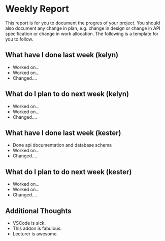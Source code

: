 # Weekly Report

This report is for you to document the progres of your project. You should also document any change in plan, e.g. change in design or change in API specification or change in work allocation. The following is a template for you to follow.

## What have I done last week (kelyn)

-   Worked on...
-   Worked on...
-   Changed....

## What do I plan to do next week (kelyn)

-   Worked on...
-   Worked on...
-   Changed....

## What have I done last week (kester)

-   Done api documentation and database schema
-   Worked on...
-   Changed....

## What do I plan to do next week (kester)

-   Worked on...
-   Worked on...
-   Changed....

## Additional Thoughts

-   VSCode is sick.
-   This addon is fabulous.
-   Lecturer is awesome.
